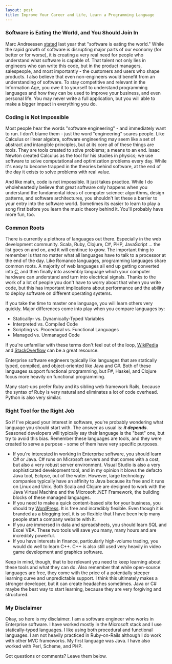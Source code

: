 ```yaml
---
layout: post
title: Improve Your Career and Life, Learn a Programming Language
---
```

### Software is Eating the World, and You Should Join In

Marc Andreessen <a href="http://online.wsj.com/article/SB10001424053111903480904576512250915629460.html" target="newTab">stated</a> last year that "software is eating the world." While the rapid growth of software is disrupting major parts of our economy (for better or for worse), it is creating a very real need for people who understand what software is capable of. That talent not only lies in engineers who can write this code, but in the product managers, salespeople, and most importantly - the customers and users who shape products. I also believe that even non-engineers would benefit from an understanding of software. To stay competitive and relevant in the Information Age, you owe it to yourself to understand programming languages and how they can be used to improve your business, and even personal life. You may never write a full application, but you will able to make a bigger impact in everything you do.

### Coding is Not Impossible
Most people hear the words "software engineering" - and immediately want to run. I don't blame them - just the word "engineering" scares people. Like Calculus or linear algebra, software engineering may seem like a set of abstract and intangible principles, but at its core all of these things are tools. They are tools created to solve problems; a means to an end. Isaac Newton created Calculus as the tool for his studies in physics; we use software to solve computational and optimization problems every day. While it's easy to become trapped in the theories behind software, at the end of the day it exists to solve problems with real value.

And like math, code is not impossible. It just takes practice. While I do wholeheartedly believe that great software only happens when you understand the fundamental ideas of computer science: algorithms, design patterns, and software architectures, you shouldn't let these a barrier to your entry into the software world. Sometimes its easier to learn to play a song first before you learn the music theory behind it. You'll probably have more fun, too.

### Common Roots
There is currently a plethora of languages out there. Especially in the web development community. Scala, Ruby, Clojure, C#, PHP, JavaScript ... the list goes on and on, and it will continue to grow. The important thing to remember is that no matter what all languages have to talk to a processor at the end of the day. Like Romance languages, programming languages share common roots. A majority of web languages all end up getting converted into <a href="http://en.wikipedia.org/wiki/C_(programming_language)" target="newTab">C</a>, and then finally into assembly language which your computer hardware can understand and turn into electrical signals. Thanks to the work of a lot of people you don't have to worry about that when you write code, but this has important implications about performance and the ability to deploy software on different operating systems.

If you take the time to master one language, you will learn others very quickly. Major differences come into play when you compare languages by:
* Statically- vs. Dynamically-Typed Variables
* Interpreted vs. Compiled Code
* Scripting vs. Procedural vs. Functional Languages
* Managed vs. Unmanaged Code

If you're unfamiliar with these terms don't feel out of the loop, <a href="http://www.wikipedia.com/" target="newTab">WikiPedia</a> and <a href="http://www.stackoverflow.com" target="newTab">StackOverflow</a> can be a great resource.

Enterprise software engineers typically like languages that are statically typed, compiled, and object-oriented like Java and C#. Both of these languages support functional programming, but F#, Haskel, and Clojure focus more heavily on functional programming.

Many start-ups prefer Ruby and its sibling web framework Rails, because the syntax of Ruby is very natural and eliminates a lot of code overhead. Python is also very similar.

### Right Tool for the Right Job
So if I've piqued your interest in software, you're probably wondering what language you should start with. The answer as usual is: ***it depends***. Seasoned developers will typically say their language is the "best" one, but try to avoid this bias. Remember these languages are tools, and they were created to serve a purpose - some of them have very specific purposes.

*   If you're interested in working in Enterprise software, you should learn C# or Java. C# runs on Microsoft servers
    and that comes with a cost, but also a very robust server environment. Visual Studio is also a very sophisticated development tool, and in my opinion it blows the defacto Java tool, Eclipse, out of the water. However, large technology companies typically have an affinity to Java because its free and it runs on Linux and Unix. Both Scala and Clojure are designed to work with the Java Virtual Machine and the Microsoft .NET Framework, the building blocks of these managed languages.
*   If you need to make a quick content-based site for your business, you should try <a href="http://www.wordpress.com"
    target="newTab">WordPress</a>. It is free and incredibly flexible. Even though it is branded as a blogging tool, it is so flexible that I have been help many people start a company website with it.
*   If you are immersed in data and spreadsheets, you should learn SQL and Excel VBA. These two tools will save you
    many, many hours and are incredibly powerful.</li>
*   If you have interests in finance, particularly high-volume trading, you would do well to learn C++. C++ is also
    still used very heavily in video game development and graphics software.</li>

Keep in mind, though, that to be relevant you need to keep learning about these tools and what they can do. Also remember that while open-source languages are free, they come with the price of a potentially steeper learning curve and unpredictable support. I think this ultimately makes a stronger developer, but it can create headaches sometimes. Java or C# maybe the best way to start learning, because they are very forgiving and structured.

### My Disclaimer
Okay, so here is my disclaimer. I am a software engineer who works in Enterprise software. I have worked mostly in the Microsoft stack and I use statically-typed languages. I like using both procedural and functional languages. I am not heavily practiced in Ruby-on-Rails although I do work with other MVC frameworks. My first language was Java. I have also worked with Perl, Scheme, and PHP.

Got questions or comments? Leave them below.

